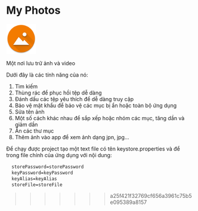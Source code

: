 # My Photos

<img alt="Logo" src="app/src/main/res/mipmap-xxxhdpi/ic_launcher.png" width="80" />

Một nơi lưu trữ ảnh và video

Dưới đây là các tính năng của nó: 
1. Tìm kiếm  
2. Thùng rác để phục hồi tệp dễ dàng   
3. Đánh dấu các tệp yêu thích để dễ dàng truy cập 
4. Bảo vệ mật khẩu để bảo vệ các mục bị ẩn hoặc toàn bộ ứng dụng
5. Sửa tên ảnh 
6. Một số cách khác nhau để sắp xếp hoặc nhóm các mục, tăng dần và giảm dần 
7. Ẩn các thư mục
8. Thêm ảnh vào app để xem ảnh dạng jpn, jpg...


Để chạy được project tạo một text file có tên keystore.properties và để trong file chính của ứng dụng với nội dung:

      storePassword=storePassword 
      keyPassword=keyPassword 
      keyAlias=keyAlias
      storeFile=storeFile  
>>>>>>> a25f421f32769cf656a3961c75b5e095389a8157
